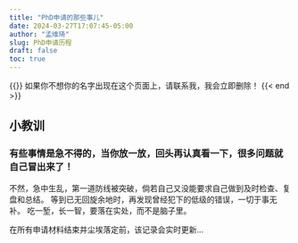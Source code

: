 ```yaml
---
title: "PhD申请的那些事儿"
date: 2024-03-27T17:07:45-05:00
author: "孟维琦"
slug: PhD申请历程
draft: false
toc: true
---
```


{{<block class="caution" >}}
如果你不想你的名字出现在这个页面上，请联系我，我会立即删除！
{{< end >}}



## 小教训

### 有些事情是急不得的，当你放一放，回头再认真看一下，很多问题就自己冒出来了！
不然，急中生乱，第一道防线被突破，倘若自己又没能要求自己做到及时检查、复盘和总结。
等到已无回旋余地时，再发现曾经犯下的低级的错误，一切于事无补。
吃一堑，长一智，要落在实处，而不是脑子里。



在所有申请材料结束并尘埃落定前，该记录会实时更新...





